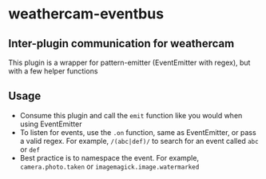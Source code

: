 # weathercam-eventbus
## Inter-plugin communication for weathercam
This plugin is a wrapper for pattern-emitter (EventEmitter with regex), but with a few helper functions

## Usage
- Consume this plugin and call the `emit` function like you would when using EventEmitter
- To listen for events, use the `.on` function, same as EventEmitter, or pass a valid regex. For example, `/(abc|def)/` to search for an event called `abc` or `def`
- Best practice is to namespace the event. For example, `camera.photo.taken` or `imagemagick.image.watermarked`
